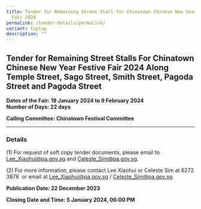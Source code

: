 ```yaml
---
title: Tender for Remaining Street Stall for Chinatown Chinese New Year Festive
  Fair 2024
permalink: /tender-details/permalink/
variant: tiptap
description: ""
---
```

<h2>Tender for Remaining Street Stalls For Chinatown Chinese New Year Festive Fair 2024<strong> </strong>Along Temple Street, Sago Street, Smith Street, Pagoda Street and Pagoda Street<strong> </strong></h2>
<p></p>
<p><strong>Dates of the Fair: 19 January 2024 to 9 February 2024<br>Number of Days: 22 days</strong> <strong> </strong>
</p>
<p><strong>Calling Committee: Chinatown Festival Committee</strong>
</p>
<p></p>
<hr>
<h3>Details</h3>
<p>(1) For request of soft copy tender documents, please email to <a href="Lee_Xiaohui@pa.gov.sg" rel="noopener noreferrer nofollow" target="_blank">Lee_Xiaohui@pa.gov.sg</a> and
<a href="Celeste_Sim@pa.gov.sg" rel="noopener noreferrer nofollow" target="_blank">Celeste_Sim@pa.gov.sg</a>.</p>
<p>(2) For more information, please contact Lee Xiaohui or Celeste Sim at
6272 3878 &nbsp;or email at <a href="Lee_Xiaohui@pa.gov.sg" rel="noopener noreferrer nofollow" target="_blank">Lee_Xiaohui@pa.gov.sg</a> / <a href="Celeste_Sim@pa.gov.sg" rel="noopener noreferrer nofollow" target="_blank">Celeste_Sim@pa.gov.sg</a>.</p>
<p></p>
<p><strong>Publication Date: 22 December 2023</strong>
</p>
<p><strong>Closing Date and Time: 5 January 2024, 06:00 PM</strong>
</p>